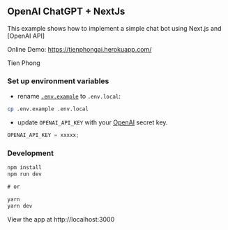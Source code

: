 ## OpenAI ChatGPT + NextJs

This example shows how to implement a simple chat bot using Next.js and [OpenAI API]

Online Demo: https://tienphongai.herokuapp.com/

Tien Phong

### Set up environment variables

- rename [`.env.example`](.env.example) to `.env.local`:

```bash
cp .env.example .env.local
```

- update `OPENAI_API_KEY` with your [OpenAI](https://beta.openai.com/account/api-keys) secret key.

```js
OPENAI_API_KEY = xxxxx;
```

### Development

```js
npm install
npm run dev

# or

yarn
yarn dev
```

View the app at http://localhost:3000
